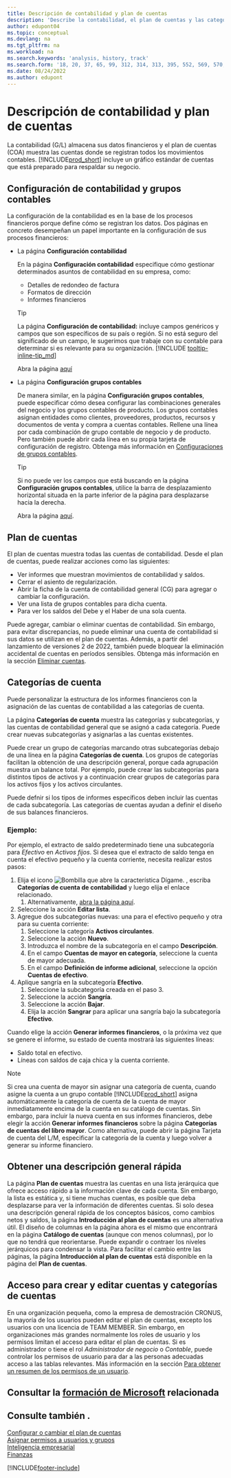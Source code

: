 ```yaml
---
title: Descripción de contabilidad y plan de cuentas
description: 'Describe la contabilidad, el plan de cuentas y las categorías de cuentas. Utilice la página Configuración contabilidad para especificar la gestión de asuntos de contabilidad en su empresa.'
author: edupont04
ms.topic: conceptual
ms.devlang: na
ms.tgt_pltfrm: na
ms.workload: na
ms.search.keywords: 'analysis, history, track'
ms.search.form: '18, 20, 37, 65, 99, 312, 314, 313, 395, 552, 569, 570, 634, 790, 791, 1158'
ms.date: 08/24/2022
ms.author: edupont
---
```

# <a name="understanding-the-general-ledger-and-chart-of-accounts" />Descripción de contabilidad y plan de cuentas

La contabilidad (G/L) almacena sus datos financieros y el plan de cuentas (COA) muestra las cuentas donde se registran todos los movimientos contables. [!INCLUDE[prod_short](includes/prod_short.md)] incluye un gráfico estándar de cuentas que está preparado para respaldar su negocio.

## <a name="general-ledger-setup-and-general-posting-setup" />Configuración de contabilidad y grupos contables

La configuración de la contabilidad es en la base de los procesos financieros porque define cómo se registran los datos. Dos páginas en concreto desempeñan un papel importante en la configuración de sus procesos financieros:  

* La página **Configuración contabilidad**

  En la página **Configuración contabilidad** especifique cómo gestionar determinados asuntos de contabilidad en su empresa, como:  

  * Detalles de redondeo de factura  
  * Formatos de dirección  
  * Informes financieros

  > [!TIP]
  > La página **Configuración de contabilidad:** incluye campos genéricos y campos que son específicos de su país o región. Si no está seguro del significado de un campo, le sugerimos que trabaje con su contable para determinar si es relevante para su organización. [!INCLUDE [tooltip-inline-tip_md](includes/tooltip-inline-tip_md.md)]  

  Abra la página [aquí](https://businesscentral.dynamics.com/?page=118)
  
* La página **Configuración grupos contables**

  De manera similar, en la página **Configuración grupos contables**, puede especificar cómo desea configurar las combinaciones generales del negocio y los grupos contables de producto. Los grupos contables asignan entidades como clientes, proveedores, productos, recursos y documentos de venta y compra a cuentas contables. Rellene una línea por cada combinación de grupo contable de negocio y de producto. Pero también puede abrir cada línea en su propia tarjeta de configuración de registro. Obtenga más información en [Configuraciones de grupos contables](finance-posting-groups.md).  

  > [!TIP]
  > Si no puede ver los campos que está buscando en la página **Configuración grupos contables**, utilice la barra de desplazamiento horizontal situada en la parte inferior de la página para desplazarse hacia la derecha.  

  Abra la página [aquí](https://businesscentral.dynamics.com/?page=314).

## <a name="the-chart-of-accounts" />Plan de cuentas

El plan de cuentas muestra todas las cuentas de contabilidad. Desde el plan de cuentas, puede realizar acciones como las siguientes:  

* Ver informes que muestran movimientos de contabilidad y saldos.  
* Cerrar el asiento de regularización.  
* Abrir la ficha de la cuenta de contabilidad general (CG) para agregar o cambiar la configuración.  
* Ver una lista de grupos contables para dicha cuenta.
* Para ver los saldos del Debe y el Haber de una sola cuenta.

Puede agregar, cambiar o eliminar cuentas de contabilidad. Sin embargo, para evitar discrepancias, no puede eliminar una cuenta de contabilidad si sus datos se utilizan en el plan de cuentas. Además, a partir del lanzamiento de versiones 2 de 2022, también puede bloquear la eliminación accidental de cuentas en períodos sensibles. Obtenga más información en la sección [Eliminar cuentas](finance-setup-chart-accounts.md#delete-accounts).  

## <a name="account-categories" />Categorías de cuenta

Puede personalizar la estructura de los informes financieros con la asignación de las cuentas de contabilidad a las categorías de cuenta.  

La página **Categorías de cuenta** muestra las categorías y subcategorías, y las cuentas de contabilidad general que se asignó a cada categoría. Puede crear nuevas subcategorías y asignarlas a las cuentas existentes.  

Puede crear un grupo de categorías marcando otras subcategorías debajo de una línea en la página **Categorías de cuenta**. Los grupos de categorías facilitan la obtención de una descripción general, porque cada agrupación muestra un balance total. Por ejemplo, puede crear las subcategorías para distintos tipos de activos y a continuación crear grupos de categorías para los activos fijos y los activos circulantes.  

Puede defnir si los tipos de informes específicos deben incluir las cuentas de cada subcategoría. Las categorías de cuentas ayudan a definir el diseño de sus balances financieros.  

### <a name="example" />Ejemplo:

Por ejemplo, el extracto de saldo predeterminado tiene una subcategoría para *Efectivo* en *Activos fijos*. Si desea que el extracto de saldo tenga en cuenta el efectivo pequeño y la cuenta corriente, necesita realizar estos pasos:

1. Elija el icono ![Bombilla que abre la característica Dígame.](media/ui-search/search_small.png "Dígame qué desea hacer") , escriba **Categorías de cuenta de contabilidad** y luego elija el enlace relacionado.
   1. Alternativamente, [abra la página aquí](https://businesscentral.dynamics.com/?page=790).
2. Seleccione la acción **Editar lista**.
3. Agregue dos subcategorías nuevas: una para el efectivo pequeño y otra para su cuenta corriente:
   1. Seleccione la categoría **Activos circulantes**.
   2. Seleccione la acción **Nuevo**.
   3. Introduzca el nombre de la subcategoría en el campo **Descripción**.
   4. En el campo **Cuentas de mayor en categoría**, seleccione la cuenta de mayor adecuada.
   5. En el campo **Definición de informe adicional**, seleccione la opción **Cuentas de efectivo**.
4. Aplique sangría en la subcategoría **Efectivo**.
   1. Seleccione la subcategoría creada en el paso 3.
   2. Seleccione la acción **Sangría**.
   3. Seleccione la acción **Bajar**.
   4. Elija la acción **Sangrar** para aplicar una sangría bajo la subcategoría **Efectivo**.

Cuando elige la acción **Generar informes financieros**, o la próxima vez que se genere el informe, su estado de cuenta mostrará las siguientes líneas:

* Saldo total en efectivo.
* Líneas con saldos de caja chica y la cuenta corriente.  

> [!NOTE]
> Si crea una cuenta de mayor sin asignar una categoría de cuenta, cuando asigne la cuenta a un grupo contable [!INCLUDE[prod_short](includes/prod_short.md)] asigna automáticamente la categoría de cuenta de la cuenta de mayor inmediatamente encima de la cuenta en su catálogo de cuentas. Sin embargo, para incluir la nueva cuenta en sus informes financieros, debe elegir la acción **Generar informes financieros** sobre la página **Categorías de cuentas del libro mayor**. Como alternativa, puede abrir la página Tarjeta de cuenta del L/M, especificar la categoría de la cuenta y luego volver a generar su informe financiero.

## <a name="get-a-quick-overview" />Obtener una descripción general rápida

La página **Plan de cuentas** muestra las cuentas en una lista jerárquica que ofrece acceso rápido a la información clave de cada cuenta. Sin embargo, la lista es estática y, si tiene muchas cuentas, es posible que deba desplazarse para ver la información de diferentes cuentas. Si solo desea una descripción general rápida de los conceptos básicos, como cambios netos y saldos, la página **Introducción al plan de cuentas** es una alternativa útil. El diseño de columnas en la página ahora es el mismo que encontrará en la página **Catálogo de cuentas** (aunque con menos columnas), por lo que no tendrá que reorientarse. Puede expandir o contraer los niveles jerárquicos para condensar la vista. Para facilitar el cambio entre las páginas, la página **Introducción al plan de cuentas** está disponible en la página del **Plan de cuentas**.

## <a name="access-to-create-and-edit-accounts-and-account-categories" />Acceso para crear y editar cuentas y categorías de cuentas

En una organización pequeña, como la empresa de demostración CRONUS, la mayoría de los usuarios pueden editar el plan de cuentas, excepto los usuarios con una licencia de TEAM MEMBER. Sin embargo, en organizaciones más grandes normalmente los roles de usuario y los permisos limitan el acceso para editar el plan de cuentas. Si es administrador o tiene el rol *Administrador de negocio* o *Contable*, puede controlar los permisos de usuario para dar a las personas adecuadas acceso a las tablas relevantes. Más información en la sección [Para obtener un resumen de los permisos de un usuario](ui-define-granular-permissions.md#to-get-an-overview-of-a-users-permissions).  

## <a name="see-related-microsoft-trainingtrainingmodulesbusiness-central-configure-general-ledger-setup" />Consultar la [formación de Microsoft](/training/modules/business-central-configure-general-ledger-setup/) relacionada

## <a name="see-also" />Consulte también .

[Configurar o cambiar el plan de cuentas](finance-setup-chart-accounts.md)  
[Asignar permisos a usuarios y grupos](ui-define-granular-permissions.md)  
[Inteligencia empresarial](bi.md)  
[Finanzas](finance.md)  

[!INCLUDE[footer-include](includes/footer-banner.md)]
